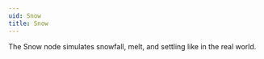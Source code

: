 ```yaml
---
uid: Snow
title: Snow
---
```


The Snow node simulates snowfall, melt, and settling like in the real world.